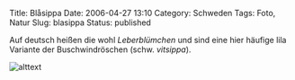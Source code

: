 Title: Blåsippa
Date: 2006-04-27 13:10
Category: Schweden
Tags: Foto, Natur
Slug: blasippa
Status: published

Auf deutsch heißen die wohl *Leberblümchen* und sind eine hier häufige
lila Variante der Buschwindröschen (schw. *vitsippa*).

![alttext](/pic/blasippa.jpg)

